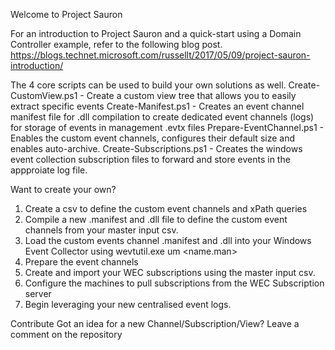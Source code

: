 
Welcome to Project Sauron

For an introduction to Project Sauron and a quick-start using a Domain Controller example, refer to the following blog post.
https://blogs.technet.microsoft.com/russellt/2017/05/09/project-sauron-introduction/


The 4 core scripts can be used to build your own solutions as well.
Create-CustomView.ps1 - Create a custom view tree that allows you to easily extract specific events 
Create-Manifest.ps1 - Creates an event channel manifest file for .dll compilation to create dedicated event channels (logs) for storage of events in management .evtx files
Prepare-EventChannel.ps1 - Enables the custom event channels, configures their default size and enables auto-archive.
Create-Subscriptions.ps1 - Creates the windows event collection subscription files to forward and store events in the appproiate log file.

Want to create your own?

1. Create a csv to define the custom event channels and xPath queries
2. Compile a new .manifest and .dll file to define the custom event channels from your master input csv.
3. Load the custom events channel .manifest and .dll into your Windows Event Collector using wevtutil.exe um <name.man>
4. Prepare the event channels 
5. Create and import your WEC subscriptions using the master input csv.
6. Configure the machines to pull subscriptions from the WEC Subscription server
7. Begin leveraging your new centralised event logs.


Contribute
Got an idea for a new Channel/Subscription/View? Leave a comment on the repository
